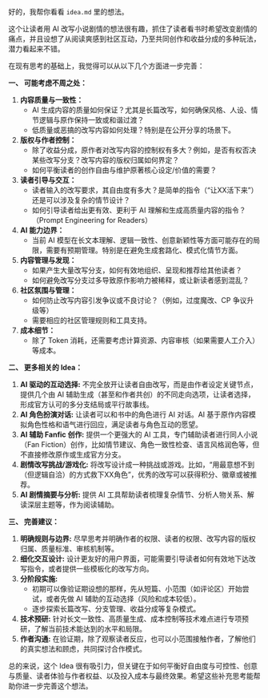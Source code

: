 
好的，我帮你看看 `idea.md` 里的想法。

这个让读者用 AI 改写小说剧情的想法很有趣，抓住了读者看书时希望改变剧情的痛点，并且设想了从阅读爽感到社区互动，乃至共同创作和收益分成的多种玩法，潜力看起来不错。

在现有思考的基础上，我觉得可以从以下几个方面进一步完善：

**一、 可能考虑不周之处：**

1.  **内容质量与一致性：**
    *   AI 生成内容的质量如何保证？尤其是长篇改写，如何确保风格、人设、情节逻辑与原作保持一致或和谐过渡？
    *   低质量或恶搞的改写内容如何处理？特别是在公开分享的场景下。
2.  **版权与作者控制：**
    *   除了收益分成，原作者对改写内容的控制权有多大？例如，是否有权否决某些改写分支？改写内容的版权归属如何界定？
    *   如何平衡读者的创作自由与维护原著核心设定/价值的需要？
3.  **读者引导与交互：**
    *   读者输入的改写要求，其自由度有多大？是简单的指令（“让XX活下来”）还是可以涉及复杂的情节设计？
    *   如何引导读者给出更有效、更利于 AI 理解和生成高质量内容的指令？（Prompt Engineering for Readers）
4.  **AI 能力边界：**
    *   当前 AI 模型在长文本理解、逻辑一致性、创意新颖性等方面可能存在的局限，需要有预期管理。特别是在避免生成套路化、模式化情节方面。
5.  **内容管理与发现：**
    *   如果产生大量改写分支，如何有效地组织、呈现和推荐给其他读者？
    *   如何避免改写分支过多导致原作影响力被稀释，或让新读者感到混乱？
6.  **社区氛围与管理：**
    *   如何防止改写内容引发争议或不良讨论？（例如，过度魔改、CP 争议升级等）
    *   需要相应的社区管理规则和工具支持。
7.  **成本细节：**
    *   除了 Token 消耗，还需要考虑计算资源、内容审核（如果需要人工介入）等成本。

**二、 更多相关的 Idea：**

1.  **AI 驱动的互动选择:** 不完全放开让读者自由改写，而是由作者设定关键节点，提供几个由 AI 辅助生成（甚至和作者共创）的不同走向选项，让读者选择，形成官方认可的多分支结局或平行故事线。
2.  **AI 角色扮演对话:** 让读者可以和书中的角色进行 AI 对话。AI 基于原作内容模拟角色性格和语气进行回应，满足读者与角色互动的愿望。
3.  **AI 辅助 Fanfic 创作:** 提供一个更强大的 AI 工具，专门辅助读者进行同人小说（Fan Fiction）创作，比如情节建议、角色一致性检查、语言风格润色等，但不直接修改原作或生成官方分支。
4.  **剧情改写挑战/游戏化:** 将改写设计成一种挑战或游戏。比如，“用最意想不到（但逻辑自洽）的方式救下XX角色”，优秀的改写可以获得积分、徽章或被推荐。
5.  **AI 剧情摘要与分析:** 提供 AI 工具帮助读者梳理复杂情节、分析人物关系、解读深层主题等，作为阅读辅助。

**三、 完善建议：**

1.  **明确规则与边界:** 尽早思考并明确作者的权限、读者的权限、改写内容的版权归属、质量标准、审核机制等。
2.  **细化交互设计:** 设计更友好的用户界面，可能需要引导读者如何有效地下达改写指令，或者提供一些模板化的改写方向。
3.  **分阶段实施:**
    *   初期可以像验证期设想的那样，先从短篇、小范围（如评论区）开始尝试，或者先做 AI 辅助的互动选择（风险和成本较低）。
    *   逐步探索长篇改写、分支管理、收益分成等复杂模式。
4.  **技术预研:** 针对长文一致性、高质量生成、成本控制等技术难点进行专项预研，了解当前技术能达到的水平和局限。
5.  **作者沟通:** 在验证期，除了观察读者反应，也可以小范围接触作者，了解他们的真实想法和顾虑，共同探讨合作模式。

总的来说，这个 Idea 很有吸引力，但关键在于如何平衡好自由度与可控性、创意与质量、读者体验与作者权益、以及投入成本与最终效果。希望这些补充思考能帮助你进一步完善这个想法。
